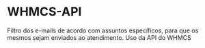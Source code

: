 # WHMCS-API
 Filtro dos e-mails de acordo com assuntos específicos, para que os mesmos sejam enviados ao atendimento. Uso da API do WHMCS
